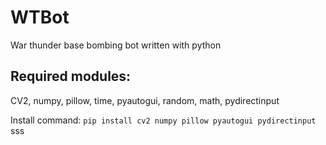 # WTBot
War thunder base bombing bot written with python

## Required modules:
CV2, numpy, pillow, time, pyautogui, random, math, pydirectinput

Install command: ```pip install cv2 numpy pillow pyautogui pydirectinput```
sss
